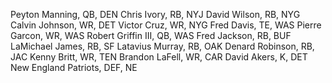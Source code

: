 Peyton Manning, QB, DEN
Chris Ivory, RB, NYJ
David Wilson, RB, NYG
Calvin Johnson, WR, DET
Victor Cruz, WR, NYG
Fred Davis, TE, WAS
Pierre Garcon, WR, WAS
Robert Griffin III, QB, WAS
Fred Jackson, RB, BUF
LaMichael James, RB, SF
Latavius Murray, RB, OAK
Denard Robinson, RB, JAC
Kenny Britt, WR, TEN
Brandon LaFell, WR, CAR
David Akers, K, DET
New England Patriots, DEF, NE
